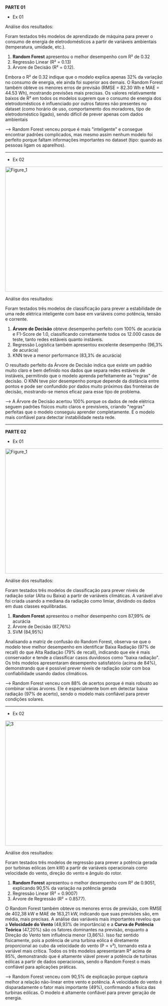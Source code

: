 **PARTE 01** 


- Ex 01

Análise dos resultados:

Foram testados três modelos de aprendizado de máquina para prever o consumo de energia de eletrodomésticos a partir de variáveis ambientais (temperatura, umidade, etc.). 

1. **Random Forest** apresentou o melhor desempenho com R² de 0.32
2.  Regressão Linear (R² = 0.13)
3.  Árvore de Decisão (R² = 0.12).

Embora o R² de 0.32 indique que o modelo explica apenas 32% da variação no consumo de energia, ele ainda foi superior aos demais. 
O Random Forest também obteve os menores erros de previsão (RMSE = 82.30 Wh e MAE = 44.53 Wh), mostrando previsões mais precisas.
Os valores relativamente baixos de R² em todos os modelos sugerem que o consumo de energia dos eletrodomésticos é influenciado por 
outros fatores não presentes no dataset (como horário de uso, comportamento dos moradores, tipo de eletrodoméstico ligado), sendo difícil de prever apenas com dados ambientais

--> Random Forest venceu porque é mais "inteligente" e consegue encontrar padrões complicados, mas mesmo assim nenhum modelo 
foi perfeito porque faltam informações importantes no dataset (tipo: quando as pessoas ligam os aparelhos).

----------------------------------------------------------------------------------------------------------------------------------------------------------------------------------------

- Ex 02

<img width="1500" height="400" alt="Figure_1" src="https://github.com/user-attachments/assets/f8af0ea6-38ae-4028-b4d5-87220fdd8bc1" />

Análise dos resultados: 

Foram testados três modelos de classificação para prever a estabilidade de uma rede elétrica inteligente com base em variáveis como potência, tensão e corrente. 

1. **Árvore de Decisão** obteve desempenho perfeito com 100% de acurácia e F1-Score de 1.0, classificando corretamente todos os 12.000 casos de teste, tanto redes estáveis quanto instáveis. 
2. Regressão Logística também apresentou excelente desempenho (96,3% de acurácia)
3. KNN teve a menor performance (83,3% de acurácia)
 
O resultado perfeito da Árvore de Decisão indica que existe um padrão muito claro e bem definido nos dados que separa redes estáveis de instáveis, permitindo que o modelo aprenda perfeitamente as 
"regras" de decisão. O KNN teve pior desempenho porque depende da distância entre pontos e pode ser confundido por dados muito próximos das fronteiras de decisão, 
mostrando-se menos eficaz para esse tipo de problema.

--> A Árvore de Decisão acertou 100% porque os dados de rede elétrica seguem padrões físicos muito claros e previsíveis, criando "regras" perfeitas que o modelo conseguiu aprender completamente. 
É o modelo mais confiável para detectar instabilidade nesta rede.

-----------------------------------------------------------------------------------------------------------------------------------------------------------------------


**PARTE 02** 

- Ex 01

<img width="1500" height="400" alt="Figure_1" src="https://github.com/user-attachments/assets/e30a8483-a0bf-411f-ac7e-d6a5e6ebdb43" />

Análise dos resultados:

Foram testados três modelos de classificação para prever níveis de radiação solar (Alta ou Baixa) a partir de variáveis climáticas. 
A variável alvo foi criada usando a mediana da radiação como limiar, dividindo os dados em duas classes equilibradas. 

1. **Random Forest** apresentou o melhor desempenho com 87,99% de acurácia
2. Árvore de Decisão (87,76%)
3. SVM (84,95%)
 
Analisando a matriz de confusão do Random Forest, observa-se que o modelo teve melhor desempenho em identificar Baixa Radiação (97% de recall) do que Alta Radiação (79% de recall), indicando que ele é mais conservador e tende a classificar casos duvidosos como "baixa radiação". Os três modelos apresentaram desempenho satisfatório (acima de 84%), demonstrando que é possível prever níveis de radiação solar com boa confiabilidade usando dados climáticos.

--> Random Forest venceu com 88% de acertos porque é mais robusto ao combinar várias árvores. Ele é especialmente bom em detectar baixa radiação (97% de acerto), sendo o modelo mais confiável para prever condições solares.

---------------------------------------------------------------------------------------------------------------------------------------------------------------------------------------------------------------------

- Ex 02

<img width="1500" height="400" alt="3" src="https://github.com/user-attachments/assets/6eb2666e-3a5e-45de-a90c-3871390192a7" />

Análise dos resultados:

Foram testados três modelos de regressão para prever a potência gerada por turbinas eólicas (em kW) a partir de variáveis operacionais como velocidade do vento, direção do vento e ângulo do rotor. 

1. **Random Forest** apresentou o melhor desempenho com R² de 0.9051, explicando 90,5% da variação na potência gerada
2. Regressão Linear (R² = 0.9007)
3. Árvore de Regressão (R² = 0.8577).

O Random Forest também obteve os menores erros de previsão, com RMSE de 402,38 kW e MAE de 163,21 kW, indicando que suas previsões são, em média, mais precisas. A análise das variáveis mais importantes revelou que a **Velocidade do Vento** (48,93% de importância) e a **Curva de Potência Teórica** (47,20%) são os fatores dominantes na previsão, enquanto a Direção do Vento tem influência menor (3,86%). Isso faz sentido fisicamente, pois a potência de uma turbina eólica é diretamente proporcional ao cubo da velocidade do vento (P ∝ v³), tornando esta a variável mais crítica. Todos os três modelos apresentaram R² acima de 85%, demonstrando que é altamente viável prever a potência de turbinas eólicas a partir de dados operacionais, sendo o Random Forest o mais confiável para aplicações práticas.

--> Random Forest venceu com 90,5% de explicação porque captura melhor a relação não-linear entre vento e potência. A velocidade do vento é disparadamente o fator mais importante (49%), confirmando a física das turbinas eólicas. O modelo é altamente confiável para prever geração de energia.



















  
